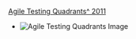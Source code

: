 

[Agile Testing Quadrants^ 2011](https://lisacrispin.com/2011/11/08/using-the-agile-testing-quadrants/)
- ![Agile Testing Quadrants Image](https://lisacrispin.com/wp-content/uploads/2011/11/Agile-Testing-Quadrants.png)
